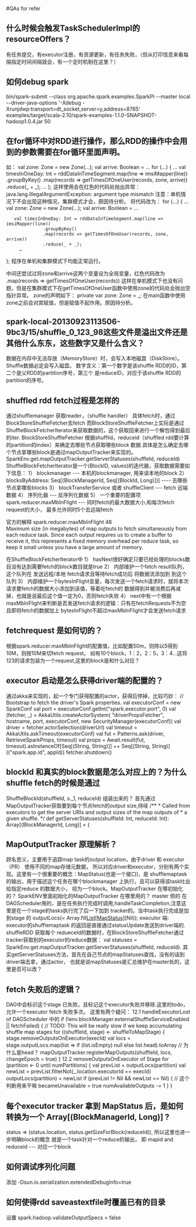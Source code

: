 #QAs for refer

## 什么时候会触发TaskSchedulerImpl的resourceOffers？
  有任务提交，有executor注册，有资源更新，有任务失败，（但从打印信息来看每隔指定时间间隔就会，有一个定时机制在这里？）
  
## 如何debug spark
  bin/spark-submit 
  --class org.apache.spark.examples.SparkPi 
  --master local 
  --driver-java-options '-Xdebug -Xrunjdwp:transport=dt_socket,server=y,address=8765' 
  examples/target/scala-2.10/spark-examples-1.1.0-SNAPSHOT-hadoop1.0.4.jar 50 

## 在for循环中对RDD进行操作，那么RDD的操作中会用到的参数需要在for循环里面声明。
如：
  val zone: Zone = new Zone(…);
   val arrive: Boolean = …
  for (…)
  {
       …
       val timesInOneDay: Int = rddDataInTimeSegment.map(line => imsiMapper(line))
                  .groupByKey()
                  .map(records => getTimesOfOneUser(records, zone, arrive))
                  .reduce(_ + _);
         …
   };
  这样使用会在红色的代码处抛出异常：
  java.lang.IllegalArgumentException: argument type mismatch
  注意：单机情况下不会出现这种情况，集群模式才会，原因待分析。
  将代码改为：
  for (…)
  {
       …
  val zone: Zone = new Zone(…);
   val arrive: Boolean = …
  
       val timesInOneDay: Int = rddDataInTimeSegment.map(line => imsiMapper(line))
                  .groupByKey()
                  .map(records => getTimesOfOneUser(records, zone, arrive))
                  .reduce(_ + _);
         …
   };
  程序在单机和集群模式下均能正常运行。

  中间还尝试过将zone和arrive这两个变量设为全局变量，红色代码改为
  .map(records => getTimesOfOneUser(records))
  这样在单机模式下也没有问题，但是在集群模式下在getTimesOfOneUser函数中使用zone的代码处会抛出空指针异常。
  zone的声明如下：
  private var zone: Zone = _;
  在main函数中使用zone之前会对其赋值，但是赋值不起作用。原因待分析。

## spark-local-20130923113506-9bc3/15/shuffle_0_123_98这些文件是溢出文件还是其他什么东东，这些数字又是什么含义？
  数据在内存中无法存放（MemoryStore）时，会写入本地磁盘（DiskStore）。Shuffle数据必定会写入磁盘。
  数字含义：第一个数字是该shuffle RDD的ID，第二个是父RDD的partition序号，第三个
  是reduceID，对应于该shuffle RDD的partition的序号。

## shuffled rdd fetch过程是怎样的
通过shufflemanager 获取reader，（shuffle handler）
具体fetch时，通过BlockStoreShuffleFetcher去fetch
而BlockStoreShuffleFetcher上实际是通过ShuffleBlockFetcherIterator来获取数据的，这个获取回来进行一个解包得到最后的iter.
    BlockStoreShuffleFetcher 根据shufflid，reduceid（shuffled rdd要计算的partition的index）来确定去哪些节点获取哪些block
    数据.具体是怎么确定去哪个节点拿哪些block是通过mapOutputTracker来实现的。 
    SparkEnv.get.mapOutputTracker.getServerStatuses(shuffleId, reduceId)
ShuffleBlockFetcherIterator是一个(BlockID, values)的迭代器，获取数据需要如下信息：
  1） blockmanager --- 本机的blockmanager, 用来读本地的block
  2） blocksByAddress: Seq[(BlockManagerId, Seq[(BlockId, Long)])] ---- 去哪些节点拿哪些blocks
  3） blockTransferService 或者 shuffleClient --- fetch 远端数据
  4） 序列化器 --- 反序列化数据
  5） 一个重要的配置项spark.reducer.maxMbInFlight --- 同时fetch的最大数据大小,和每次fetch request的大小，
     最多允许同时5个去远端fetch
  
  官方的解释
  spark.reducer.maxMbInFlight	48	
  Maximum size (in megabytes) of map outputs to fetch simultaneously from each reduce task. 
  Since each output requires us to create a buffer to receive it, this represents a fixed 
  memory overhead per reduce task, so keep it small unless you have a large amount of memory.
  
  在ShuffleBlockFetcherIterator中
  1） hasNext很好确定只要已经处理的blocks数目没有达到需要fetch的block数目就是true
  2） 内部维护一个fetch result队列，这个队列在 发送远程/本地 fetch请求且等待fetch成功后 将数据流添加到 到这个队列
  3） 内部维护一个bytesInFlight变量，每次发送一个fetch请求时，就将本次请求要fetch的数据大小添加到该值，等着吃fetch的
  数据得到并被消费后再减掉，也就是说最后这个值一定为0，否则fetch失败
  4） next中有一个根据maxMbInFlight来判断是否发送fetch请求的逻辑：只有在fetchRequests不为空且即将fetch的数据加上
  bytesInFlight不超过maxMbInFlight才会发送fetch请求

## fetchrequest 是如何切的？
  根据spark.reducer.maxMbInFlight的配置值，比如配置50m，则除以5得到10M，则按10M来切fetch request。
  如有10个block，1：2，2：5，3：4...这将123的请求包装为一个request,这里的block是和什么对应？

## executor 启动是怎么获得driver端的配置的？
  通过akka来实现的，起一个专门获得配置的actor，获得后停掉，比较巧妙：
  // Bootstrap to fetch the driver's Spark properties.
  val executorConf = new SparkConf
  val port = executorConf.getInt("spark.executor.port", 0)
  val (fetcher, _) = AkkaUtils.createActorSystem(
   "driverPropsFetcher", hostname, port, executorConf, new SecurityManager(executorConf))
  val driver = fetcher.actorSelection(driverUrl)
  val timeout = AkkaUtils.askTimeout(executorConf)
  val fut = Patterns.ask(driver, RetrieveSparkProps, timeout)
  val props = Await.result(fut, timeout).asInstanceOf[Seq[(String, String)]] ++
          Seq[(String, String)](("spark.app.id", appId))
  fetcher.shutdown()

## blockId 和真实的block数据是怎么对应上的？为什么shuffle fetch的时候是通过 
   ShuffleBlockId(shuffleId, s._1, reduceId) 组装出来的？
   首先通过MapOutputTracker获取要到每个节点fetch的output size,待续
   /**
      * Called from executors to get the server URIs and output sizes of the map outputs of
      * a given shuffle.
      */
     def getServerStatuses(shuffleId: Int, reduceId: Int): Array[(BlockManagerId, Long)] = {

## MapOutputTracker 原理解析？
   顾名思义，主要用于追踪map task的output location，由于driver 和 executor（PR） 使用不同的map存储元数据，
   所以对应driver和executor，分别有两个实现。这里有一个很重要的概念：MapStatus(也是一个接口)，是
   shufflemaptask的输出，用于描述这个任务在哪个blockmanager 上执行，且可以获得该task吐出给指定reduce 的数据大小，
   视为一个block。MapOutputTracker 在哪初始化的？ SparkENV里面初始化的MapOutputTracker 在哪里用的？ master 侧的
   在DAGScheduler用的，是在任务执行完成时调用,handleTaskCompletion,注意这里是在一个stage的tasks执行完了后一下加到
   tracker的。当中task执行完成是加到stage 的 outputLocs(= Array.fill[List[MapStatus]](numPartitions)(Nil)); 
   executor 端: executor的shufflemaptask 的返回是直接通过statusUpdate发送到driver端的.   shuffleRDD 获取每个
   redueceId的数据时，在BlockStoreShuffleFetcher通过tracker获取别的executor的reduce数据：
   val statuses = SparkEnv.get.mapOutputTracker.getServerStatuses(shuffleId, reduceId).
   其实getServerStatuses方法，首先在自己节点的mapStatuses查找，没有的话到driver端去拿，通过actor，
   也就是说mapStatuses是汇总维护在master处的，这里是否可以改？

## fetch 失败后的逻辑？
   DAG中会标识这个stage 已失败，且标记这个executor失败并移除.这里的todo，允许一个executor fetch 失败多次。
   这里有两个疑问：
   12.1 handleExecutorLost of DAGScheduler 中的
         if (!env.blockManager.externalShuffleServiceEnabled || fetchFailed) {
           // TODO: This will be really slow if we keep accumulating shuffle map stages
           for ((shuffleId, stage) <- shuffleToMapStage) {
             stage.removeOutputsOnExecutor(execId)
             val locs = stage.outputLocs.map(list => if (list.isEmpty) null else list.head).toArray  // 为什么是head？
             mapOutputTracker.registerMapOutputs(shuffleId, locs, changeEpoch = true)
           }
   12.2  removeOutputsOnExecutor of Stage
      for (partition <- 0 until numPartitions) {
         val prevList = outputLocs(partition)
         val newList = prevList.filterNot(_.location.executorId == execId)
         outputLocs(partition) = newList
         if (prevList != Nil && newList == Nil) { // 这个判断用来干嘛
           becameUnavailable = true
           numAvailableOutputs -= 1
         }
       }

## 每个executor tracker 拿到 MapStatus 后，是如何转换为一个 Array[(BlockManagerId, Long)] ?
   status => (status.location, status.getSizeForBlock(reduceId)), 所以这里也进一步明确block的概念
   就是一个task针对一个reduce的输出， 即 mapid and reduceid --- 对应一个block

## 如何调试序列化问题
   添加 -Dsun.io.serialization.extendedDebugInfo=true
   
## 如何使得rdd saveastextfile时覆盖已有的目录
   设置 spark.hadoop.validateOutputSpecs = false






